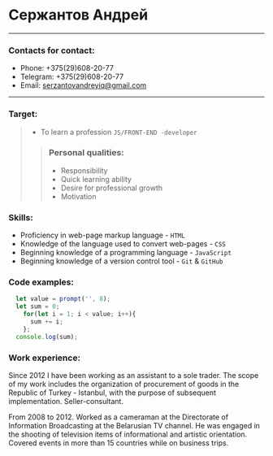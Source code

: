 # Сержантов Андрей
---
### Contacts for contact:
- Phone: +375(29)608-20-77
- Telegram: +375(29)608-20-77
- Email: serzantovandreyiq@gmail.com
---
### Target:
> - To learn a profession `JS/FRONT-END -developer`
>> ### Personal qualities:
>>- Responsibility
>>- Quick learning ability
>>- Desire for professional growth
>>- Motivation
### Skills:
- Proficiency in web-page markup language  - `HTML`
- Knowledge of the language used to convert web-pages - `CSS`
- Beginning knowledge of a programming language - `JavaScript`
- Beginning knowledge of a version control tool - `Git` & `GitHub`
### Code examples:
```js
  let value = prompt('', 8);
  let sum = 0;
    for(let i = 1; i < value; i++){
      sum += i;
    };
  console.log(sum);
```
### Work experience:
Since 2012 I have been working as an assistant to a sole trader. The scope of my work includes the organization of procurement of goods in the Republic of Turkey - Istanbul, with the purpose of subsequent implementation. Seller-consultant.

From 2008 to 2012. Worked as a cameraman at the Directorate of Information Broadcasting at the Belarusian TV channel. He was engaged in the shooting of television items of informational and artistic orientation. Covered events in more than 15 countries while on business trips.

